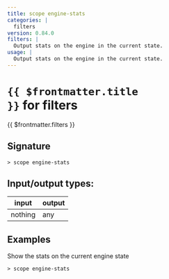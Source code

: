 ```yaml
---
title: scope engine-stats
categories: |
  filters
version: 0.84.0
filters: |
  Output stats on the engine in the current state.
usage: |
  Output stats on the engine in the current state.
---
```


# <code>{{ $frontmatter.title }}</code> for filters

<div class='command-title'>{{ $frontmatter.filters }}</div>

## Signature

```> scope engine-stats ```


## Input/output types:

| input   | output |
| ------- | ------ |
| nothing | any    |

## Examples

Show the stats on the current engine state
```shell
> scope engine-stats

```
